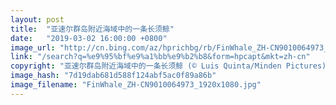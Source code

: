 ```yaml
---
layout: post
title:  "亚速尔群岛附近海域中的一条长须鲸"
date:   "2019-03-02 16:00:00 +0800"
image_url: "http://cn.bing.com/az/hprichbg/rb/FinWhale_ZH-CN9010064973_1920x1080.jpg"
link: "/search?q=%e9%95%bf%e9%a1%bb%e9%b2%b8&form=hpcapt&mkt=zh-cn"
copyright: "亚速尔群岛附近海域中的一条长须鲸 (© Luis Quinta/Minden Pictures)"
image_hash: "7d19dab681d588f124abf5ac0f89a86b"
image_filename: "FinWhale_ZH-CN9010064973_1920x1080.jpg"
---
```

